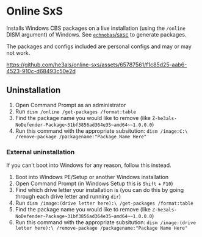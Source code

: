 # Online SxS

Installs Windows CBS packages on a live installation (using the `/online` DISM argument) of Windows. See [`echnobas`/sxsc](https://github.com/echnobas/sxsc) to generate packages.

The packages and configs included are personal configs and may or may not work.

https://github.com/he3als/online-sxs/assets/65787561/f1c85d25-aab6-4523-910c-d68493c50e2d

## Uninstallation
1) Open Command Prompt as an administrator
2) Run `dism /online /get-packages /format:table`
3) Find the package name you would like to remove (like `Z-he3als-NoDefender-Package~31bf3856ad364e35~amd64~~1.0.0.0`)
4) Run this command with the appropriate subsitution: `dism /image:C:\ /remove-package /packagename:"Package Name Here"`

### External uninstallation

If you can't boot into Windows for any reason, follow this instead.

1) Boot into Windows PE/Setup or another Windows installation
2) Open Command Prompt (in Windows Setup this is `Shift` + `F10`)
3) Find which drive letter your installation is (you can do this by going through each drive letter and running `dir`)
2) Run `dism /image:(drive letter here):\ /get-packages /format:table`
3) Find the package name you would like to remove (like `Z-he3als-NoDefender-Package~31bf3856ad364e35~amd64~~1.0.0.0`)
4) Run this command with the appropriate subsitution: `dism /image:(drive letter here):\ /remove-package /packagename:"Package Name Here"`